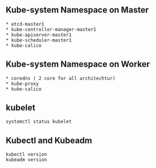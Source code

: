 
## Kube-system Namespace on Master
    * etcd-master1
    * kube-controller-manager-master1
    * kube-apiserver-master1
    * kube-scheduler-master1
    * kube-calico
## Kube-system Namespace on Worker
    * coredns ( 2 core for all architechtur)
    * kube-proxy 
    * kube-calico

## kubelet
```
systemctl status kubelet
```

## Kubectl and Kubeadm
```
kubectl version
kubeadm version
```
